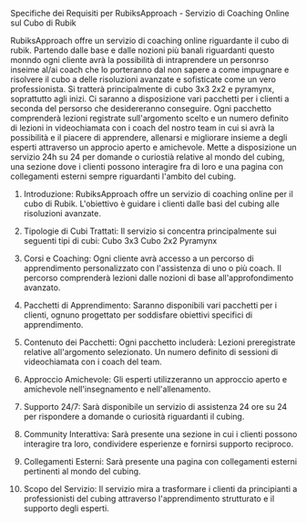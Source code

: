 Specifiche dei Requisiti per RubiksApproach - Servizio di Coaching Online sul Cubo di Rubik

RubiksApproach offre un servizio di coaching online riguardante il cubo di rubik. Partendo dalle base e dalle nozioni più banali riguardanti questo monndo ogni cliente avrà la possibilità di intraprendere un personrso inseime al/ai coach che lo porteranno dal non sapere a come impugnare e risolvere il cubo a delle risoluzioni avanzate e sofisticate come un vero professionista. Si tratterà principalmente di cubo 3x3 2x2 e pyramynx, soprattutto agli inizi. Ci saranno a disposizione vari pacchetti per i clienti a seconda del persorso che desidereranno conseguire. Ogni pacchetto comprenderà lezioni registrate sull'argomento scelto e un numero definito di lezioni in videochiamata con i coach del nostro team in cui si avrà la possibilità e il piacere di apprendere, allenarsi e migliorare insieme a degli esperti attraverso un approcio aperto e amichevole. Mette a disposizione un servizio 24h su 24 per domande o curiostià relative al mondo del cubing, una sezione dove i clienti possono interagire fra di loro e una pagina con collegamenti esterni sempre riguardanti l'ambito del cubing.

1. Introduzione:
RubiksApproach offre un servizio di coaching online per il cubo di Rubik.
L'obiettivo è guidare i clienti dalle basi del cubing alle risoluzioni avanzate.

2. Tipologie di Cubi Trattati:
Il servizio si concentra principalmente sui seguenti tipi di cubi:
Cubo 3x3
Cubo 2x2
Pyramynx

3. Corsi e Coaching:
Ogni cliente avrà accesso a un percorso di apprendimento personalizzato con l'assistenza di uno o più coach.
Il percorso comprenderà lezioni dalle nozioni di base all'approfondimento avanzato.

4. Pacchetti di Apprendimento:
Saranno disponibili vari pacchetti per i clienti, ognuno progettato per soddisfare obiettivi specifici di apprendimento.

5. Contenuto dei Pacchetti:
Ogni pacchetto includerà:
Lezioni preregistrate relative all'argomento selezionato.
Un numero definito di sessioni di videochiamata con i coach del team.

6. Approccio Amichevole:
Gli esperti utilizzeranno un approccio aperto e amichevole nell'insegnamento e nell'allenamento.

7. Supporto 24/7:
Sarà disponibile un servizio di assistenza 24 ore su 24 per rispondere a domande o curiosità riguardanti il cubing.

8. Community Interattiva:
Sarà presente una sezione in cui i clienti possono interagire tra loro, condividere esperienze e fornirsi supporto reciproco.

9. Collegamenti Esterni:
Sarà presente una pagina con collegamenti esterni pertinenti al mondo del cubing.

10. Scopo del Servizio:
Il servizio mira a trasformare i clienti da principianti a professionisti del cubing attraverso l'apprendimento strutturato e il supporto degli esperti.
